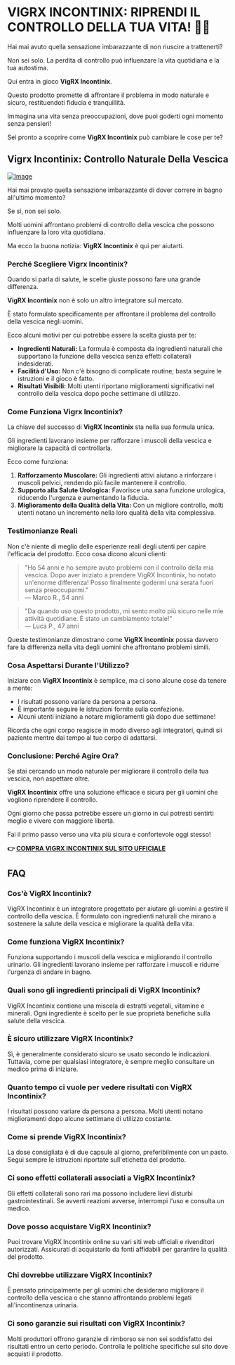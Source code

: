 # VIGRX INCONTINIX: RIPRENDI IL CONTROLLO DELLA TUA VITA! 💪🚽

Hai mai avuto quella sensazione imbarazzante di non riuscire a trattenerti? 

Non sei solo. La perdita di controllo può influenzare la vita quotidiana e la tua autostima. 

Qui entra in gioco **VigRX Incontinix**. 

Questo prodotto promette di affrontare il problema in modo naturale e sicuro, restituendoti fiducia e tranquillità. 

Immagina una vita senza preoccupazioni, dove puoi goderti ogni momento senza pensieri! 

Sei pronto a scoprire come **VigRX Incontinix** può cambiare le cose per te?

## Vigrx Incontinix: Controllo Naturale Della Vescica

[![Image](https://www2.sellhealth.com/563/vigrx_incontinix_3_1.jpg)](https://gchaffi.com/zdn8a549)

Hai mai provato quella sensazione imbarazzante di dover correre in bagno all'ultimo momento? 

Se sì, non sei solo. 

Molti uomini affrontano problemi di controllo della vescica che possono influenzare la loro vita quotidiana. 

Ma ecco la buona notizia: **VigRX Incontinix** è qui per aiutarti.

### Perché Scegliere Vigrx Incontinix?

Quando si parla di salute, le scelte giuste possono fare una grande differenza. 

**VigRX Incontinix** non è solo un altro integratore sul mercato. 

È stato formulato specificamente per affrontare il problema del controllo della vescica negli uomini.

Ecco alcuni motivi per cui potrebbe essere la scelta giusta per te:

- **Ingredienti Naturali:** La formula è composta da ingredienti naturali che supportano la funzione della vescica senza effetti collaterali indesiderati.
- **Facilità d'Uso:** Non c'è bisogno di complicate routine; basta seguire le istruzioni e il gioco è fatto.
- **Risultati Visibili:** Molti utenti riportano miglioramenti significativi nel controllo della vescica dopo poche settimane di utilizzo.

### Come Funziona Vigrx Incontinix?

La chiave del successo di **VigRX Incontinix** sta nella sua formula unica. 

Gli ingredienti lavorano insieme per rafforzare i muscoli della vescica e migliorare la capacità di controllarla.

Ecco come funziona:

1. **Rafforzamento Muscolare:** Gli ingredienti attivi aiutano a rinforzare i muscoli pelvici, rendendo più facile mantenere il controllo.
2. **Supporto alla Salute Urologica:** Favorisce una sana funzione urologica, riducendo l'urgenza e aumentando la fiducia.
3. **Miglioramento della Qualità della Vita:** Con un migliore controllo, molti utenti notano un incremento nella loro qualità della vita complessiva.

### Testimonianze Reali

Non c'è niente di meglio delle esperienze reali degli utenti per capire l'efficacia del prodotto. Ecco cosa dicono alcuni clienti:

> "Ho 54 anni e ho sempre avuto problemi con il controllo della mia vescica. Dopo aver iniziato a prendere VigRX Incontinix, ho notato un'enorme differenza! Posso finalmente godermi una serata fuori senza preoccuparmi."   
> — Marco R., 54 anni

> "Da quando uso questo prodotto, mi sento molto più sicuro nelle mie attività quotidiane. È stato un cambiamento totale!"  
> — Luca P., 47 anni

Queste testimonianze dimostrano come **VigRX Incontinix** possa davvero fare la differenza nella vita degli uomini che affrontano problemi simili.

### Cosa Aspettarsi Durante l'Utilizzo?

Iniziare con **VigRX Incontinix** è semplice, ma ci sono alcune cose da tenere a mente:

- I risultati possono variare da persona a persona.
- È importante seguire le istruzioni fornite sulla confezione.
- Alcuni utenti iniziano a notare miglioramenti già dopo due settimane!

Ricorda che ogni corpo reagisce in modo diverso agli integratori, quindi sii paziente mentre dai tempo al tuo corpo di adattarsi.

### Conclusione: Perché Agire Ora?

Se stai cercando un modo naturale per migliorare il controllo della tua vescica, non aspettare oltre.

**VigRX Incontinix** offre una soluzione efficace e sicura per gli uomini che vogliono riprendere il controllo.

Ogni giorno che passa potrebbe essere un giorno in cui potresti sentirti meglio e vivere con maggiore libertà.

Fai il primo passo verso una vita più sicura e confortevole oggi stesso!



**👉 [COMPRA VIGRX INCONTINIX SUL SITO UFFICIALE](https://gchaffi.com/zdn8a549)**

## FAQ

### Cos'è VigRX Incontinix?
VigRX Incontinix è un integratore progettato per aiutare gli uomini a gestire il controllo della vescica. È formulato con ingredienti naturali che mirano a sostenere la salute della vescica e migliorare la qualità della vita.

### Come funziona VigRX Incontinix?
Funziona supportando i muscoli della vescica e migliorando il controllo urinario. Gli ingredienti lavorano insieme per rafforzare i muscoli e ridurre l'urgenza di andare in bagno.

### Quali sono gli ingredienti principali di VigRX Incontinix?
VigRX Incontinix contiene una miscela di estratti vegetali, vitamine e minerali. Ogni ingrediente è scelto per le sue proprietà benefiche sulla salute della vescica.

### È sicuro utilizzare VigRX Incontinix?
Sì, è generalmente considerato sicuro se usato secondo le indicazioni. Tuttavia, come per qualsiasi integratore, è sempre meglio consultare un medico prima di iniziare.

### Quanto tempo ci vuole per vedere risultati con VigRX Incontinix?
I risultati possono variare da persona a persona. Molti utenti notano miglioramenti dopo alcune settimane di utilizzo costante.

### Come si prende VigRX Incontinix?
La dose consigliata è di due capsule al giorno, preferibilmente con un pasto. Segui sempre le istruzioni riportate sull'etichetta del prodotto.

### Ci sono effetti collaterali associati a VigRX Incontinix?
Gli effetti collaterali sono rari ma possono includere lievi disturbi gastrointestinali. Se avverti reazioni avverse, interrompi l'uso e consulta un medico.

### Dove posso acquistare VigRX Incontinix?
Puoi trovare VigRX Incontinix online su vari siti web ufficiali e rivenditori autorizzati. Assicurati di acquistarlo da fonti affidabili per garantire la qualità del prodotto.

### Chi dovrebbe utilizzare VigRX Incontinix?
È pensato principalmente per gli uomini che desiderano migliorare il controllo della vescica o che stanno affrontando problemi legati all'incontinenza urinaria.

### Ci sono garanzie sui risultati con VigRX Incontinix?
Molti produttori offrono garanzie di rimborso se non sei soddisfatto dei risultati entro un certo periodo. Controlla le politiche specifiche sul sito dove acquisti il prodotto.